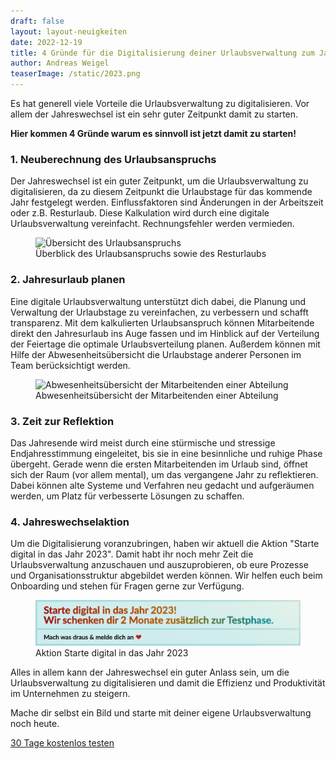 ```yaml
---
draft: false
layout: layout-neuigkeiten
date: 2022-12-19
title: 4 Gründe für die Digitalisierung deiner Urlaubsverwaltung zum Jahreswechsel 2023
author: Andreas Weigel
teaserImage: /static/2023.png
---
```


Es hat generell viele Vorteile die Urlaubsverwaltung zu digitalisieren.
Vor allem der Jahreswechsel ist ein sehr guter Zeitpunkt damit zu starten.

<!-- more -->


**Hier kommen 4 Gründe warum es sinnvoll ist jetzt damit zu starten!**

### 1. Neuberechnung des Urlaubsanspruchs 

Der Jahreswechsel ist ein guter Zeitpunkt, um die Urlaubsverwaltung zu digitalisieren, 
da zu diesem Zeitpunkt die Urlaubstage für das kommende Jahr festgelegt werden. Einflussfaktoren sind
Änderungen in der Arbeitszeit oder z.B. Resturlaub. Diese Kalkulation wird durch eine digitale Urlaubsverwaltung vereinfacht.
Rechnungsfehler werden vermieden.

 <div class="flex my-8">
    <figure>
        <picture>
            <source srcset="übersicht.avif" type="image/avif" />
            <img
              src="übersicht.png"
              alt="Übersicht des Urlaubsanspruchs"
              decoding="async"
              loading="lazy"
              class="rounded-lg"
            />
        </picture>
        <figcaption class="text-sm text-center">Überblick des Urlaubsanspruchs sowie des Resturlaubs</figcaption>
    </figure>
</div>

### 2. Jahresurlaub planen

Eine digitale Urlaubsverwaltung unterstützt dich dabei, die Planung und Verwaltung der Urlaubstage zu vereinfachen, zu verbessern und schafft transparenz.
Mit dem kalkulierten Urlaubsanspruch können Mitarbeitende direkt den Jahresurlaub ins Auge fassen
und im Hinblick auf der Verteilung der Feiertage die optimale Urlaubsverteilung planen.
Außerdem können mit Hilfe der Abwesenheitsübersicht die Urlaubstage anderer Personen im Team berücksichtigt werden.

<div class="flex my-8">
    <figure>
        <picture>
            <source srcset="Abwesenheitsübersicht.avif" type="image/avif" />
            <img
              src="Abwesenheitsübersicht.png"
              alt="Abwesenheitsübersicht der Mitarbeitenden einer Abteilung"
              decoding="async"
              loading="lazy"
              class="rounded-lg"
            />
        </picture>
        <figcaption class="text-sm text-center">Abwesenheitsübersicht der Mitarbeitenden einer Abteilung</figcaption>
    </figure>
</div>

### 3. Zeit zur Reflektion

Das Jahresende wird meist durch eine stürmische und stressige Endjahresstimmung eingeleitet, 
bis sie in eine besinnliche und ruhige Phase übergeht. Gerade wenn die ersten
Mitarbeitenden im Urlaub sind, öffnet sich der Raum (vor allem mental), um das vergangene Jahr zu reflektieren. 
Dabei können alte Systeme und Verfahren neu gedacht und aufgeräumen werden, um Platz für verbesserte Lösungen zu schaffen.

### 4. Jahreswechselaktion

Um die Digitalisierung voranzubringen, haben wir aktuell die Aktion "Starte digital in das Jahr 2023". Damit habt ihr 
noch mehr Zeit die Urlaubsverwaltung anzuschauen und auszuprobieren, ob eure Prozesse und Organisationsstruktur abgebildet werden können.
Wir helfen euch beim Onboarding und stehen für Fragen gerne zur Verfügung.

 <div class="flex my-8">
    <figure>
        <picture>
            <source srcset="aktion.avif" type="image/avif" />
            <img
              src="aktion2023.png"
              alt="Aktionsbanner Starte digital in das Jahr 2023"
              decoding="async"
              loading="lazy"
              class="rounded-lg"
            />
        </picture>
        <figcaption class="text-sm text-center">Aktion Starte digital in das Jahr 2023</figcaption>
    </figure>
</div>


Alles in allem kann der Jahreswechsel ein guter Anlass sein, 
um die Urlaubsverwaltung zu digitalisieren und damit die Effizienz und Produktivität im Unternehmen zu steigern.

<div class="px-4 xl:px-2 my-24 md:my-32 md:text-center">
	<div class="inline-block">
		<p class="text-xl lg:text-2xl mb-6 md:mb-4">
			Mache dir selbst ein Bild und starte mit deiner eigene Urlaubsverwaltung noch heute.
		</p>
		<div class="md:max-w-sm md:mx-auto text-lg sm:text-xl md:text-lg">
			<a data-append-utm
				 href="https://registry.apps.urlaubsverwaltung.cloud/registration"
				 class="px-3 py-2 text-lg font-medium flex items-center justify-center no-underline rounded whitespace-nowrap bg-yellow-300 text-sky-900 text-opacity-90 hover:text-opacity-100 border border-sky-100 hover:border-blue-200 hover:shadow-md active:shadow"
				 data-goal="signup"
				 data-goal-trigger="eye-catcher"
			>
            <span class="mr-2">
              30 Tage kostenlos testen
            </span>
			</a>
		</div>
	</div>
</div>
